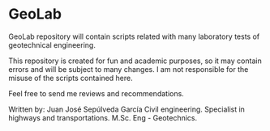 # GeoLab
GeoLab repository will contain scripts related with many laboratory tests of geotechnical engineering. 

This repository is created for fun and academic purposes, so it may contain errors and will be subject to many changes. I am not responsible for the misuse of the scripts contained here.

Feel free to send me reviews and recommendations.


Written by: 
Juan José Sepúlveda García
Civil engineering.
Specialist in highways and transportations.
M.Sc. Eng - Geotechnics.
